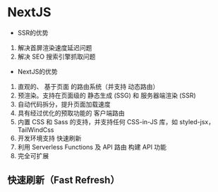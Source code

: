 # NextJS

- SSR的优势
1. 解决首屏渲染速度延迟问题
2. 解决 SEO 搜索引擎抓取问题


- NextJS的优势
1. 直观的、 基于页面 的路由系统（并支持 动态路由）
2. 预渲染。支持在页面级的 静态生成 (SSG) 和 服务器端渲染 (SSR)
3. 自动代码拆分，提升页面加载速度
4. 具有经过优化的预取功能的 客户端路由
5. 内置 CSS 和 Sass 的支持，并支持任何 CSS-in-JS 库，如 styled-jsx，TailWindCss
6. 开发环境支持 快速刷新
7. 利用 Serverless Functions 及 API 路由 构建 API 功能
8. 完全可扩展


## 快速刷新（Fast Refresh）
